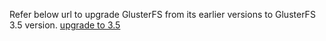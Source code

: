 Refer below url to upgrade GlusterFS from its earlier versions to GlusterFS 3.5 version.
[upgrade to 3.5](http://www.gluster.org/community/documentation/index.php/Upgrade_to_3.5)
